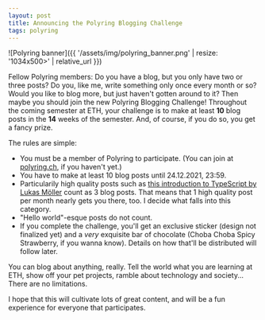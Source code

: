 ```yaml
---
layout: post
title: Announcing the Polyring Blogging Challenge
tags: polyring
---
```


![Polyring banner]({{ '/assets/img/polyring_banner.png' | resize: '1034x500>' | relative_url }})

Fellow Polyring members: Do you have a blog, but you only have two or three posts? Do you, like me, write something only once every month or so? Would you like to blog more, but just haven't gotten around to it? Then maybe you should join the new Polyring Blogging Challenge! Throughout the coming semester at ETH, your challenge is to make at least **10** blog posts in the **14** weeks of the semester. And, of course, if you do so, you get a fancy prize.

The rules are simple:
* You must be a member of Polyring to participate. (You can join at [polyring.ch](https://polyring.ch), if you haven't yet.)
* You have to make at least 10 blog posts until 24.12.2021, 23:59.
* Particularily high quality posts such as [this introduction to TypeScript by Lukas Möller](https://lukas-moeller.ch/blog/a-small-intro-to-ts) count as 3 blog posts. That means that 1 high quality post per month nearly gets you there, too. I decide what falls into this category.
* "Hello world"-esque posts do not count.
* If you complete the challenge, you'll get an exclusive sticker (design not finalized yet) and a _very_ exquisite bar of chocolate (Choba Choba Spicy Strawberry, if you wanna know). Details on how that'll be distributed will follow later.

You can blog about anything, really. Tell the world what you are learning at ETH, show off your pet projects, ramble about technology and society... There are no limitations.

I hope that this will cultivate lots of great content, and will be a fun experience for everyone that participates.